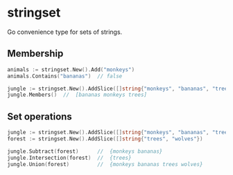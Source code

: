 # stringset

Go convenience type for sets of strings.

## Membership
```go
animals := stringset.New().Add("monkeys")
animals.Contains("bananas")  // false

jungle := stringset.New().AddSlice([]string{"monkeys", "bananas", "trees"})
jungle.Members()  //  [bananas monkeys trees]
```

## Set operations
```go
jungle := stringset.New().AddSlice([]string{"monkeys", "bananas", "trees"})
forest := stringset.New().AddSlice([]string{"trees", "wolves"})

jungle.Subtract(forest)      //  {monkeys bananas}
jungle.Intersection(forest)  //  {trees}
jungle.Union(forest)         //  {monkeys bananas trees wolves}
```
